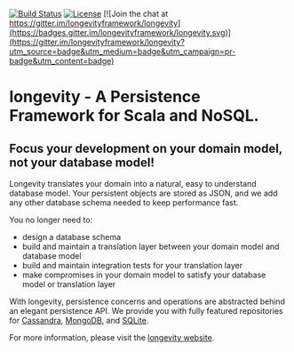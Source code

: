 [![Build
Status](https://travis-ci.org/longevityframework/longevity.svg?branch=master)](https://travis-ci.org/longevityframework/longevity)
[![License](http://img.shields.io/:license-Apache%202-brightgreen.svg)](http://www.apache.org/licenses/LICENSE-2.0.txt)
[![Join the chat at https://gitter.im/longevityframework/longevity](https://badges.gitter.im/longevityframework/longevity.svg)](https://gitter.im/longevityframework/longevity?utm_source=badge&utm_medium=badge&utm_campaign=pr-badge&utm_content=badge)

# longevity - A Persistence Framework for Scala and NoSQL.

## Focus your development on your domain model, not your database model!

Longevity translates your domain into a natural, easy to understand database model. Your persistent
objects are stored as JSON, and we add any other database schema needed to keep performance fast.

You no longer need to:

- design a database schema
- build and maintain a translation layer between your domain model and database model
- build and maintain integration tests for your translation layer
- make compromises in your domain model to satisfy your database model or translation layer

With longevity, persistence concerns and operations are abstracted behind an elegant persistence
API. We provide you with fully featured repositories for [Cassandra](http://cassandra.apache.org/),
[MongoDB](https://www.mongodb.org/), and [SQLite](https://sqlite.org/).

For more information, please visit the [longevity website](http://longevityframework.org/).
